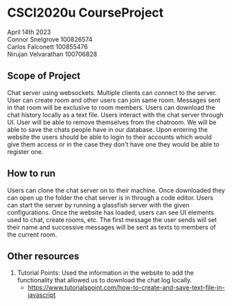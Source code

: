 # CSCI2020u CourseProject
April 14th 2023\
Connor Snelgrove 100826574\
Carlos Falconett 100855476\
Nirujan Velvarathan 100706828

## Scope of Project

Chat server using websockets. Multiple clients can connect to the server. User can create room and other users can join same room. Messages sent in that room will be exclusive to room members. Users can download the chat history locally as a text file. Users interact with the chat server through UI. User will be able to remove themselves from the chatroom. We will be able to save the chats people have in our database. Upon entering the website the users should be able to login to their accounts which would give them access or in the case they don't have one they would be able to register one.

## How to run
Users can clone the chat server on to their machine. Once downloaded they can open up the folder the chat server is in through a code editor. Users can start the server by running a glassfish server with the given configurations. Once the website has loaded, users can see UI elements used to chat, create rooms, etc. The first message the user sends will set their name and successive messages will be sent as texts to members of the current room. 

## Other resources

1. Tutorial Points: Used the information in the website to add the functionality that allowed us to download the chat log locally.
      - https://www.tutorialspoint.com/how-to-create-and-save-text-file-in-javascript
